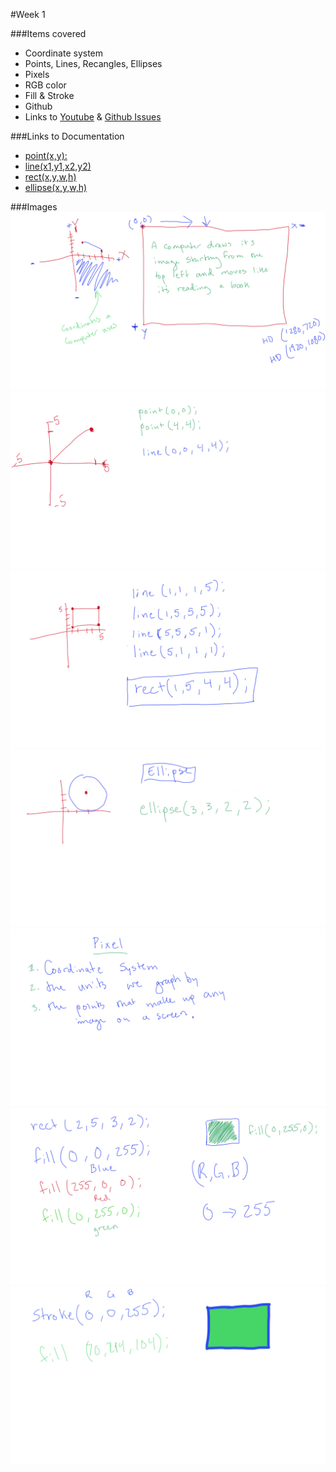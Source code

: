#Week 1

###Items covered
* Coordinate system
* Points, Lines, Recangles, Ellipses
* Pixels
* RGB color
* Fill & Stroke
* Github
* Links to [Youtube](https://www.youtube.com/channel/UCWa3hzEDpYG_clePNQVmciA) & [Github Issues](https://github.com/mositech/CS2015/issues)

###Links to Documentation
* [point(x,y):](https://processing.org/reference/point_.html)
* [line(x1,y1,x2,y2)](https://processing.org/reference/line_.html)
* [rect(x,y,w,h)](https://processing.org/reference/rect_.html)
* [ellipse(x,y,w,h)](https://processing.org/reference/ellipse_.html)

###Images
![coordinates](https://github.com/mositech/CS2015/blob/master/Class-Material/week01/imageNotes/01_coordinates.jpg?raw=true)
![line()](https://github.com/mositech/CS2015/blob/master/Class-Material/week01/imageNotes/02_line.jpg?raw=true)
![rect()](https://github.com/mositech/CS2015/blob/master/Class-Material/week01/imageNotes/03_rect.jpg?raw=true)
![ellipse()](https://github.com/mositech/CS2015/blob/master/Class-Material/week01/imageNotes/04_ellipse.jpg?raw=true)
![pixels](https://github.com/mositech/CS2015/blob/master/Class-Material/week01/imageNotes/05_pixel.jpg?raw=true)
![fill()](https://github.com/mositech/CS2015/blob/master/Class-Material/week01/imageNotes/06_fill.jpg?raw=true)
![stroke()](https://github.com/mositech/CS2015/blob/master/Class-Material/week01/imageNotes/07_stroke.jpg?raw=true)
